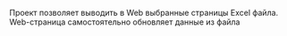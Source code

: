 Проект позволяет выводить в Web выбранные страницы Excel файла. Web-страница самостоятельно обновляет данные из файла
